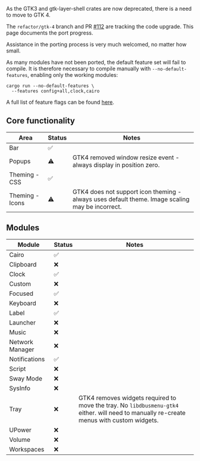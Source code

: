 As the GTK3 and gtk-layer-shell crates are now deprecated, there is a need to move to GTK 4.

The `refactor/gtk-4` branch and PR [#112](https://github.com/JakeStanger/ironbar/pull/112) are tracking the code upgrade.
This page documents the port progress.

Assistance in the porting process is very much welcomed, no matter how small.

As many modules have not been ported, the default feature set will fail to compile. 
It is therefore necessary to compile manually with `--no-default-features`, enabling only the working modules:

```shell
cargo run --no-default-features \
  --features config+all,clock,cairo
```

A full list of feature flags can be found [here](Compiling#features).

## Core functionality

| Area            | Status | Notes                                                                                           |
|-----------------|--------|-------------------------------------------------------------------------------------------------|
| Bar             | ✅      |                                                                                                 |
| Popups          | ⚠️     | GTK4 removed window resize event - always display in position zero.                             |
| Theming - CSS   | ✅      |                                                                                                 |
| Theming - Icons | ⚠️     | GTK4 does not support icon theming - always uses default theme. Image scaling may be incorrect. |

## Modules

| Module          | Status | Notes                                                                                                                                    |
|-----------------|--------|------------------------------------------------------------------------------------------------------------------------------------------|
| Cairo           | ✅      |                                                                                                                                          |
| Clipboard       | ❌      |                                                                                                                                          |
| Clock           | ✅      |                                                                                                                                          |
| Custom          | ❌      |                                                                                                                                          |
| Focused         | ✅      |                                                                                                                                          |
| Keyboard        | ❌      |                                                                                                                                          |
| Label           | ✅      |                                                                                                                                          |
| Launcher        | ❌      |                                                                                                                                          |
| Music           | ❌      |                                                                                                                                          |
| Network Manager | ❌      |                                                                                                                                          |
| Notifications   | ✅      |                                                                                                                                          |
| Script          | ❌      |                                                                                                                                          |
| Sway Mode       | ❌      |                                                                                                                                          |
| SysInfo         | ❌      |                                                                                                                                          |
| Tray            | ❌      | GTK4 removes widgets required to move the tray. No `libdbusmenu-gtk4` either. will need to manually re-create menus with custom widgets. |
| UPower          | ❌      |                                                                                                                                          |
| Volume          | ❌      |                                                                                                                                          |
| Workspaces      | ❌      |                                                                                                                                          |
